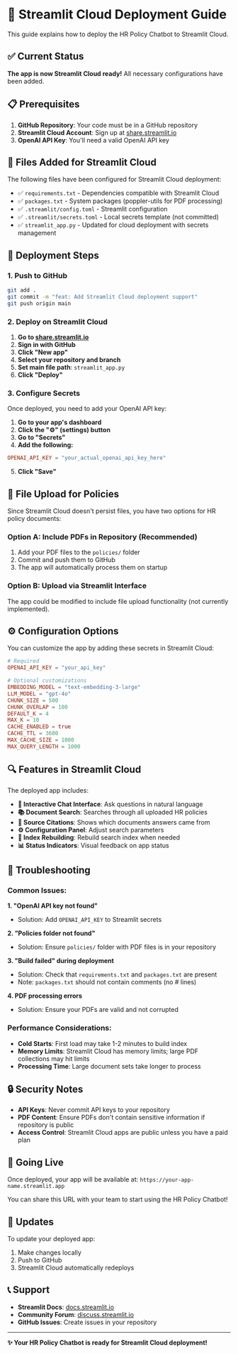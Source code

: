 # 🚀 Streamlit Cloud Deployment Guide

This guide explains how to deploy the HR Policy Chatbot to Streamlit Cloud.

## ✅ Current Status

**The app is now Streamlit Cloud ready!** All necessary configurations have been added.

## 📋 Prerequisites

1. **GitHub Repository**: Your code must be in a GitHub repository
2. **Streamlit Cloud Account**: Sign up at [share.streamlit.io](https://share.streamlit.io)
3. **OpenAI API Key**: You'll need a valid OpenAI API key

## 🔧 Files Added for Streamlit Cloud

The following files have been configured for Streamlit Cloud deployment:

- ✅ `requirements.txt` - Dependencies compatible with Streamlit Cloud
- ✅ `packages.txt` - System packages (poppler-utils for PDF processing)
- ✅ `.streamlit/config.toml` - Streamlit configuration
- ✅ `.streamlit/secrets.toml` - Local secrets template (not committed)
- ✅ `streamlit_app.py` - Updated for cloud deployment with secrets management

## 🚀 Deployment Steps

### 1. Push to GitHub
```bash
git add .
git commit -m "feat: Add Streamlit Cloud deployment support"
git push origin main
```

### 2. Deploy on Streamlit Cloud

1. **Go to [share.streamlit.io](https://share.streamlit.io)**
2. **Sign in with GitHub**
3. **Click "New app"**
4. **Select your repository and branch**
5. **Set main file path**: `streamlit_app.py`
6. **Click "Deploy"**

### 3. Configure Secrets

Once deployed, you need to add your OpenAI API key:

1. **Go to your app's dashboard**
2. **Click the "⚙️" (settings) button**
3. **Go to "Secrets"**
4. **Add the following:**

```toml
OPENAI_API_KEY = "your_actual_openai_api_key_here"
```

5. **Click "Save"**

## 📁 File Upload for Policies

Since Streamlit Cloud doesn't persist files, you have two options for HR policy documents:

### Option A: Include PDFs in Repository (Recommended)
1. Add your PDF files to the `policies/` folder
2. Commit and push them to GitHub
3. The app will automatically process them on startup

### Option B: Upload via Streamlit Interface
The app could be modified to include file upload functionality (not currently implemented).

## ⚙️ Configuration Options

You can customize the app by adding these secrets in Streamlit Cloud:

```toml
# Required
OPENAI_API_KEY = "your_api_key"

# Optional customizations
EMBEDDING_MODEL = "text-embedding-3-large"
LLM_MODEL = "gpt-4o"
CHUNK_SIZE = 500
CHUNK_OVERLAP = 100
DEFAULT_K = 4
MAX_K = 10
CACHE_ENABLED = true
CACHE_TTL = 3600
MAX_CACHE_SIZE = 1000
MAX_QUERY_LENGTH = 1000
```

## 🔍 Features in Streamlit Cloud

The deployed app includes:

- **🤖 Interactive Chat Interface**: Ask questions in natural language
- **📚 Document Search**: Searches through all uploaded HR policies
- **📄 Source Citations**: Shows which documents answers came from
- **⚙️ Configuration Panel**: Adjust search parameters
- **🔄 Index Rebuilding**: Rebuild search index when needed
- **📊 Status Indicators**: Visual feedback on app status

## 🐛 Troubleshooting

### Common Issues:

**1. "OpenAI API key not found"**
- Solution: Add `OPENAI_API_KEY` to Streamlit secrets

**2. "Policies folder not found"**
- Solution: Ensure `policies/` folder with PDF files is in your repository

**3. "Build failed" during deployment**
- Solution: Check that `requirements.txt` and `packages.txt` are present
- Note: `packages.txt` should not contain comments (no # lines)

**4. PDF processing errors**
- Solution: Ensure your PDFs are valid and not corrupted

### Performance Considerations:

- **Cold Starts**: First load may take 1-2 minutes to build index
- **Memory Limits**: Streamlit Cloud has memory limits; large PDF collections may hit limits
- **Processing Time**: Large document sets take longer to process

## 🔒 Security Notes

- **API Keys**: Never commit API keys to your repository
- **PDF Content**: Ensure PDFs don't contain sensitive information if repository is public
- **Access Control**: Streamlit Cloud apps are public unless you have a paid plan

## 🚀 Going Live

Once deployed, your app will be available at:
`https://your-app-name.streamlit.app`

You can share this URL with your team to start using the HR Policy Chatbot!

## 🔄 Updates

To update your deployed app:

1. Make changes locally
2. Push to GitHub
3. Streamlit Cloud automatically redeploys

## 📞 Support

- **Streamlit Docs**: [docs.streamlit.io](https://docs.streamlit.io)
- **Community Forum**: [discuss.streamlit.io](https://discuss.streamlit.io)
- **GitHub Issues**: Create issues in your repository

---

**✨ Your HR Policy Chatbot is ready for Streamlit Cloud deployment!**